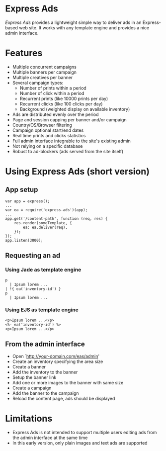 Express Ads
===========

*Express Ads* provides a lightweight simple way to deliver ads in an Express-based web site. It works with any template engine and
provides a nice admin interface.

# Features

- Multiple concurrent campaigns
- Multiple banners per campaign
- Multiple creatives per banner
- Several campaign types:
    + Number of prints within a period
    + Number of click within a period
    + Recurrent prints (like 10000 prints per day)
    + Recurrent clicks (like 100 clicks per day)
    + Background (weighted display on available inventory)
- Ads are distributed evenly over the period
- Page and session capping per banner and/or campaign
- Country/OS/Browser filtering
- Campaign optional start/end dates
- Real time prints and clicks statistics
- Full admin interface integrable to the site's existing admin
- Not relying on a specific database
- Robust to ad-blockers (ads served from the site itself)

# Using Express Ads (short version)

## App setup
```
var app = express();
...
var ea = require('express-ads')(app);
...
app.get('/content-path', function (req, res) {
	res.render(someTemplate, { 
		ea: ea.deliver(req),
	});
});
app.listen(3000);
```

## Requesting an ad

### Using Jade as template engine

```
p
  | Ipsum lorem ...
| !{ ea('inventory-id') }
p
  | Ipsum lorem ...
```

### Using EJS as template engine

```
<p>Ipsum lorem ...</p>
<%- ea('inventory-id') %>
<p>Ipsum lorem ...</p>
```

## From the admin interface

- Open `http://your-domain.com/eas/admin'
- Create an inventory specifying the area size
- Create a banner
- Add the inventory to the banner
- Setup the banner link
- Add one or more images to the banner with same size
- Create a campaign
- Add the banner to the campaign
- Reload the content page, ads should be displayed

# Limitations

- Express Ads is not intended to support multiple users editing ads from the admin interface at the same time
- In this early version, only plain images and text ads are supported
